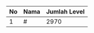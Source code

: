 | No | Nama            | Jumlah Level |
|----|-----------------|--------------|
| 1  | #    |    2970        |
